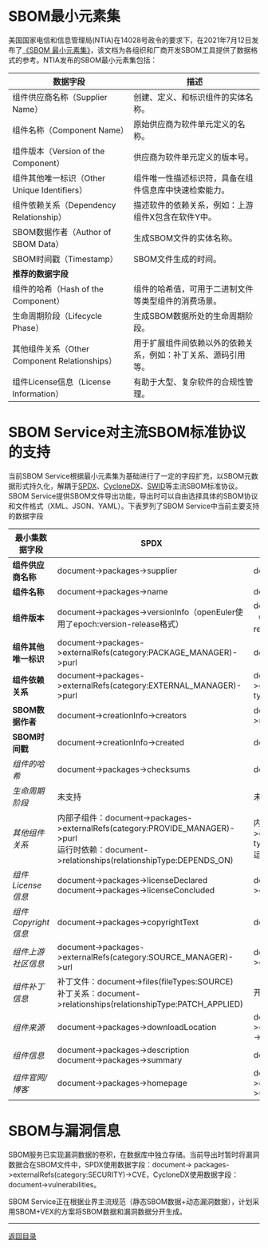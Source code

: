 # SBOM最小元素集

美国国家电信和信息管理局(NTIA)在14028号政令的要求下，在2021年7月12日发布了[《SBOM 最小元素集》](https://www.ntia.gov/files/ntia/publications/sbom_minimum_elements_report.pdf)，该文档为各组织和厂商开发SBOM工具提供了数据格式的参考。NTIA发布的SBOM最小元素集包括：


| 数据字段                                      | 描述                                                           |
| --------------------------------------------- | -------------------------------------------------------------- |
| 组件供应商名称（Supplier Name）               | 创建、定义、和标识组件的实体名称。                             |
| 组件名称（Component Name）                    | 原始供应商为软件单元定义的名称。                               |
| 组件版本（Version of the Component）          | 供应商为软件单元定义的版本号。                                 |
| 组件其他唯一标识（Other Unique Identifiers）  | 组件唯一性描述标识符，具备在组件信息库中快速检索能力。         |
| 组件依赖关系（Dependency Relationship）       | 描述软件的依赖关系，例如：上游组件X包含在软件Y中。             |
| SBOM数据作者（Author of SBOM Data）           | 生成SBOM文件的实体名称。                                       |
| SBOM时间戳（Timestamp）                       | SBOM文件生成的时间。                                           |
| **推荐的数据字段**                            |                                                                |
| 组件的哈希（Hash of the Component）           | 组件的哈希值，可用于二进制文件等类型组件的消费场景。           |
| 生命周期阶段（Lifecycle Phase）               | 生成SBOM数据所处的生命周期阶段。                               |
| 其他组件关系（Other Component Relationships） | 用于扩展组件间依赖以外的依赖关系，例如：补丁关系、源码引用等。 |
| 组件License信息（License Information）        | 有助于大型、复杂软件的合规性管理。                             |

# SBOM Service对主流SBOM标准协议的支持

当前SBOM Service根据最小元素集为基础进行了一定的字段扩充，以SBOM元数据形式持久化，解耦于[SPDX](https://spdx.dev/)、[CycloneDX](https://cyclonedx.org/)、[SWID](https://nvd.nist.gov/products/swid)等主流SBOM标准协议。SBOM Service提供SBOM文件导出功能，导出时可以自由选择具体的SBOM协议和文件格式（XML、JSON、YAML）。下表罗列了SBOM Service中当前主要支持的数据字段

| 最小集数据字段         | SPDX                                                                                                                                  | CycloneDX                                                                                                |
|-----------------|---------------------------------------------------------------------------------------------------------------------------------------|----------------------------------------------------------------------------------------------------------|
| **组件供应商名称**     | document->packages->supplier                                                                                                          | document->components->supplier                                                                           |
| **组件名称**        | document->packages->name                                                                                                              | document->components->name                                                                               |
| **组件版本**        | document->packages->versionInfo（openEuler使用了epoch:version-release格式）                                                                  | document->components->version（openEuler使用了epoch:version-release格式）                                       |
| **组件其他唯一标识**    | document->packages->externalRefs(category:PACKAGE_MANAGER)->purl                                                                      | document->components->purl                                                                               |
| **组件依赖关系**      | document->packages->externalRefs(category:EXTERNAL_MANAGER)->purl                                                                     | document->components->components(mime-type:EXTERNAL_MANAGER)->purl                                       |
| **SBOM数据作者**    | document->creationInfo->creators                                                                                                      | document->metadata->manufacture->name                                                                    |
| **SBOM时间戳**     | document->creationInfo->created                                                                                                       | document->metadata->timestamp                                                                            |
| *组件的哈希*         | document->packages->checksums                                                                                                         | document->components->hashes                                                                             |
| *生命周期阶段*        | 未支持                                                                                                                                   | 未支持                                                                                                      |
| *其他组件关系*        | 内部子组件：document->packages->externalRefs(category:PROVIDE_MANAGER)->purl<br/>运行时依赖：document->relationships(relationshipType:DEPENDS_ON) | 内部子组件：document->components->components(mime-type:PROVIDE_MANAGER)->purl<br/>运行时依赖：document->dependencies |
| *组件License信息*   | document->packages->licenseDeclared<br />document->packages->licenseConcluded                                                         | document->components->licenses->expression                                                               |
| *组件Copyright信息* | document->packages->copyrightText                                                                                                     | document->components->copyright                                                                          |
| *组件上游社区信息*      | document->packages->externalRefs(category:SOURCE_MANAGER)->url                                                                        | document->components->externalReferences(type:vcs)->url                                                  |
| *组件补丁信息*        | 补丁文件：document->files(fileTypes:SOURCE)<br />补丁关系：document->relationships(relationshipType:PATCH_APPLIED)                              | 开发中                                                                                                      |
| *组件来源*          | document->packages->downloadLocation                                                                                                  | document->components->externalReferences(type:distribution)->url                                         |
| *组件信息*          | document->packages->description<br />document->packages->summary                                                                      | document->components->description                                                                        |
| *组件官网/博客*       | document->packages->homepage                                                                                                          | document->components->externalReferences(type:website)->url                                              |

# SBOM与漏洞信息

SBOM服务已实现漏洞数据的卷积，在数据库中独立存储。当前导出时暂时将漏洞数据合在SBOM文件中，SPDX使用数据字段：document->
packages->externalRefs(category:SECURITY)->CVE，CycloneDX使用数据字段：document->vulnerabilities。

SBOM Service正在根据业界主流规范（静态SBOM数据+动态漏洞数据），计划采用SBOM+VEX的方案将SBOM数据和漏洞数据分开生成。

---

[返回目录](../../README.md)
